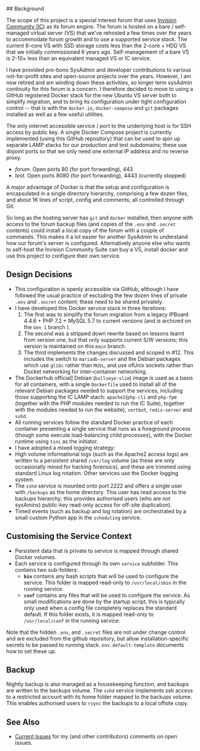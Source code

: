 \## Background

The scope of this project is a special interest forum that uses [Invision Community (IC)](https://invisioommunity.com/) as its forum engine.  The forum is hosted on a bare / self-managed virtual server (VS) that we've rehosted a few times over the years to accommodate forum growth and to use a supported service stack.  The current 6-core VS with SSD storage costs less than the 2-core + HDD VS that we initially commissioned 6 years ago. Self-management of a bare VS is 2-10× less than an equivalent managed VS or IC service.

I have provided pro-bono SysAdmin and developer contributions to various not-for-profit sites and open-source projects over the years.  However, I am now retired and am winding down these activities, so longer term sysAdmin continuity for this forum is a concern. I therefore decided to move to using a GitHub registered Docker stack for the new Ubuntu VS server both to simplify migration, and to bring its configuration under tight configuration control -- that is with the `docker.io`, `docker-compose` and `git` packages installed as well as a few useful utilities.

The only internet accessible service / port to the underlying host is for SSH access by public key.  A single Docker Compose project is currently implemented (using this GitHub repository) that can be used to spin up separate LAMP stacks for our production and test subdomains; these use disjoint ports so that we only need one external IP address and no reverse proxy.
-  *forum*.  Open ports 80 (for port forwarding), 443
-  *test*.   Open ports 8080 (for port forwarding), 4443 (currently stopped)

A major advantage of Docker is that the setup and configuration is encapsulated in a single directory hierarchy, comprising a few dozen files, and about 1K lines of script, config and comments; all controlled through Git.

So long as the hosting server has `git` and `docker` installed, then anyone with access to the forum backup files (and copies of the `.env` and `.secret` contents) could install a local copy of the forum with a couple of commands.  This makes it a lot easier for another SysAdmin to understand how our forum's server is configured.  Alternatively anyone else who wants to self-host the Invision Community Suite can buy a VS, install docker and use this project to configure their own service.

## Design Decisions

*  This configuration is openly accessible via GitHub, although I have followed the usual practice of excluding the few dozen lines of private `.env` and `.secret` content; these need to be shared privately.
*  I have developed this Docker service stack in three iterations:
    1.  The first was to simplify the forum migration from a legacy IPBoard 4.4.6 + PHP 7.2 + MySQL 5.7 to current versions (and is archived on the `Gen 1` branch ).
    2.  The second was a stripped down rewrite based on lessons learnt from version one, but that only supports current S/W versions; this version is maintained on this `main` branch.
    3.  The third implements the changes discussed and scoped in #12.  This includes the switch to `mariadb-server` and the Debian packages which use `glibc` rather than `MUSL`, and use ofUnix sockets rather than Docket networking for inter-container networking.
*  The Dockerhub official] Debian (`bullseye-slim`) image is used as a basis for all containers, with a single `Dockerfile` used to install all of the relevant Debian packages needed to support the services, including those supporting the IC LAMP stach: `apache2`(`php-cli` and `php-fpm` (together with the PHP modules needed to run the IC Suite), together with the  modules needed to run the website), `certbot`, `redis-server` and `sshd`.
*  All running services follow the standard Docker practice of each container presenting a single service that runs as a foreground process (though some execute load-balancing child processes), with the Docker runtime using `tini` as the initiator.
*  I have adopted a mixed logging strategy:
*  High volume informational logs (such as the Apache2 access logs) are written to a persistent shared `/var/log` volume (as these are only occasionally mined for hacking forensics), and these are trimmed using standard Linux log rotation. Other services use the Docker logging system.
*   The `sshd` service is mounted onto port 2222 and offers a single user with `/backups` as the home directory. This user has read access to the backups hierarchy; this provides authorised users (who are not sysAmins) public-key read-only access for off-site duplication).
*  Timed events (such as backup and log rotation) are orchestrated by a small custom Python app in the `scheduling` service.

## Customising the Service Context

*  Persistent data that is private to service is mapped through shared Docker volumes.
*  Each service is configured through its own `service` subfolder.  This contains two sub-folders:
    *   **`bin`** contains any bash scripts that will be used to configure the service.  This folder is mapped read-only to `/usr/local/sbin` in the running service.
    *   **`conf`** contains any files that will be used to configure the service.  As small modifications are done by the startup script, this is typically only used when a config file completely replaces the standard default.  If this folder exists, it is mapped read-only to `/usr/local/conf` in the running service.

Note that the hidden `.env`, and `.secret` files are not under change control and are excluded from the github repository, but allow installation-specific secrets to be passed to running stack. `env.default-template` documents how to set these up.

## Backup

Nightly backup is also managed as a housekeeping function, and backups are written to the backups volume.  The `sshd` service implements ssh access to a restricted account with its home folder mapped to the backups volume.  This enables authorised users to `rsync` the backups to a local offsite copy.

## See Also

*  [Current Issues](//github.com/TerryE/docker-buildhub/issues) for my (and other contributors) comments on open issues.
